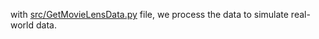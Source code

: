 with [src/GetMovieLensData.py](https://github.com/githubssd/RecSys-tfrs/blob/main/src/GetMovieLensData.py) file, we process the data to simulate real-world data. 
